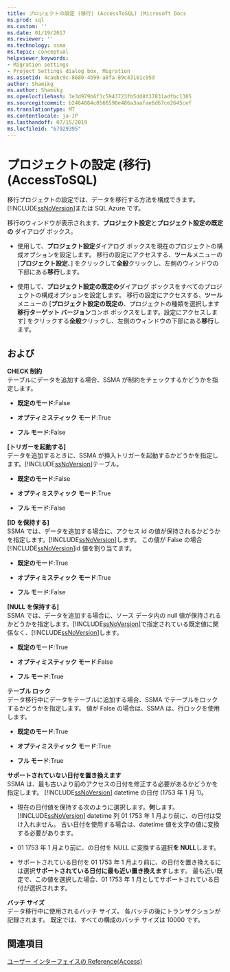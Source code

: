 ```yaml
---
title: プロジェクトの設定 (移行) (AccessToSQL) |Microsoft Docs
ms.prod: sql
ms.custom: ''
ms.date: 01/19/2017
ms.reviewer: ''
ms.technology: ssma
ms.topic: conceptual
helpviewer_keywords:
- Migration settings
- Project Settings dialog box, Migration
ms.assetid: 4caebc9c-8680-4b99-a8fa-89c43161c95d
author: Shamikg
ms.author: Shamikg
ms.openlocfilehash: 3e3d979b6f3c5943723fb5dd8f37831adfbc1305
ms.sourcegitcommit: b2464064c0566590e486a3aafae6d67ce2645cef
ms.translationtype: MT
ms.contentlocale: ja-JP
ms.lasthandoff: 07/15/2019
ms.locfileid: "67929395"
---
```

# <a name="project-settings-migration-accesstosql"></a>プロジェクトの設定 (移行) (AccessToSQL)
移行プロジェクトの設定では、データを移行する方法を構成できます。[!INCLUDE[ssNoVersion](../../includes/ssnoversion-md.md)]または SQL Azure です。  
  
移行のウィンドウが表示されます、**プロジェクト設定**と**プロジェクト設定の既定の** ダイアログ ボックス。  
  
-   使用して、**プロジェクト設定**ダイアログ ボックスを現在のプロジェクトの構成オプションを設定します。 移行の設定にアクセスする、**ツール**メニューの [**プロジェクト設定**、] をクリックして**全般**クリックし、左側のウィンドウの下部にある**移行**します。  
  
-   使用して、**プロジェクト設定の既定の**ダイアログ ボックスをすべてのプロジェクトの構成オプションを設定します。 移行の設定にアクセスする、**ツール**メニューの [**プロジェクト設定の既定の**、プロジェクトの種類を選択します**移行ターゲット バージョン**コンボ ボックスをします。設定にアクセスします] をクリックする**全般**クリックし、左側のウィンドウの下部にある**移行**します。  
  
## <a name="options"></a>および  
**CHECK 制約**  
テーブルにデータを追加する場合、SSMA が制約をチェックするかどうかを指定します。  
  
-   **既定のモード**:False  
  
-   **オプティミスティック モード**:True  
  
-   **フル モード**:False  
  
**[トリガーを起動する]**  
データを追加するときに、SSMA が挿入トリガーを起動するかどうかを指定します。[!INCLUDE[ssNoVersion](../../includes/ssnoversion-md.md)]テーブル。  
  
-   **既定のモード**:False  
  
-   **オプティミスティック モード**:True  
  
-   **フル モード**:False  
  
**[ID を保持する]**  
SSMA では、データを追加する場合に、アクセス id の値が保持されるかどうかを指定します。[!INCLUDE[ssNoVersion](../../includes/ssnoversion-md.md)]します。 この値が False の場合[!INCLUDE[ssNoVersion](../../includes/ssnoversion-md.md)]id 値を割り当てます。  
  
-   **既定のモード**:True  
  
-   **オプティミスティック モード**:True  
  
-   **フル モード**:False  
  
**[NULL を保持する]**  
SSMA では、データを追加する場合に、ソース データ内の null 値が保持されるかどうかを指定します。[!INCLUDE[ssNoVersion](../../includes/ssnoversion-md.md)]で指定されている既定値に関係なく、[!INCLUDE[ssNoVersion](../../includes/ssnoversion-md.md)]します。  
  
-   **既定のモード**:True  
  
-   **オプティミスティック モード**:False  
  
-   **フル モード**:True  
  
**テーブル ロック**  
データ移行中にデータをテーブルに追加する場合、SSMA でテーブルをロックするかどうかを指定します。 値が False の場合は、SSMA は、行ロックを使用します。  
  
-   **既定のモード**:True  
  
-   **オプティミスティック モード**:True  
  
-   **フル モード**:True  
  
**サポートされていない日付を置き換えます**  
SSMA は、最も古いより前のアクセスの日付を修正する必要があるかどうかを指定します。 [!INCLUDE[ssNoVersion](../../includes/ssnoversion-md.md)] datetime の日付 (1753 年 1 月 1)。  
  
-   現在の日付値を保持する次のように選択します。**何**します。 [!INCLUDE[ssNoVersion](../../includes/ssnoversion-md.md)] datetime 列 01 1753 年 1 月より前に、の日付は受け入れません。 古い日付を使用する場合は、datetime 値を文字の値に変換する必要があります。  
  
-   01 1753 年 1 月より前に、の日付を NULL に変換する選択**を NULL**します。  
  
-   サポートされている日付を 01 1753 年 1 月より前に、の日付を置き換えるには選択**サポートされている日付に最も近い置き換えます**します。 最も近い既定で、この値を選択した場合、01 1753 年 1 月としてサポートされている日付が選択されます。  
  
**バッチ サイズ**  
データ移行中に使用されるバッチ サイズ。 各バッチの後にトランザクションが記録されます。 既定では、すべての構成のバッチ サイズは 10000 です。  
  
## <a name="see-also"></a>関連項目  
[ユーザー インターフェイスの Reference(Access)](https://msdn.microsoft.com/af24c303-4a41-449b-9c86-d6558a97e839)  
  
